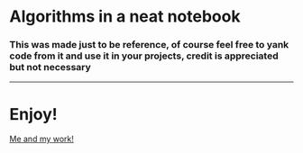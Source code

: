 ﻿

# Algorithms in a neat notebook
### This was made just to be reference, of course feel free to yank code from it and use it in your projects, credit is appreciated but not necessary
---
# Enjoy!

[Me and my work!](https://github.com/Cohen-Koen)
